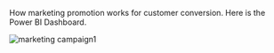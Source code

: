 How marketing promotion works for customer conversion.
Here is the Power BI Dashboard.


![marketing campaign1](https://github.com/direct2subhajit/Power_BI_Projects/assets/40147428/38faefdb-e02f-4f84-a481-1e650d3857f3)
